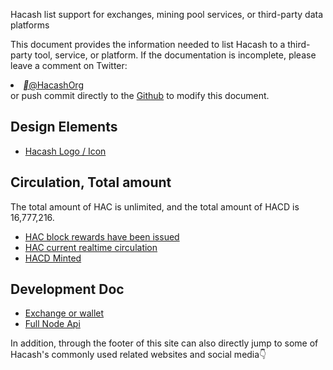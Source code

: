 Hacash list support
for exchanges, mining pool services, or third-party data platforms

This document provides the information needed to list Hacash to a third-party tool, service, or platform. If the documentation is incomplete, please leave a comment on Twitter: <li><a href="https://twitter.com/hacashorg" target="_blank"><i class="ftic">&#xe665;</i>@HacashOrg</a></li> or push commit directly to the <a href="https://github.com/hacash/www/blob/master/v2.0/doc/en/list-info.md" target="_blank">Github</a> to modify this document.


## Design Elements

- [Hacash Logo / Icon](/design)

## Circulation, Total amount

The total amount of HAC is unlimited, and the total amount of HACD is 16,777,216.

- [HAC block rewards have been issued](https://explorer.hacash.org/api/total/total_reward_number)
- [HAC current realtime circulation](https://explorer.hacash.org/api/total/current_circulation_number)
- [HACD Minted](https://explorer.hacash.org/api/total/hacd_circulation_number)

## Development Doc

- [Exchange or wallet](/development)
- [Full Node Api](https://github.com/hacash/doc-chinese/blob/main/service/rpc_api_doc.md)


In addition, through the footer of this site can also directly jump to some of Hacash's commonly used related websites and social media👇



